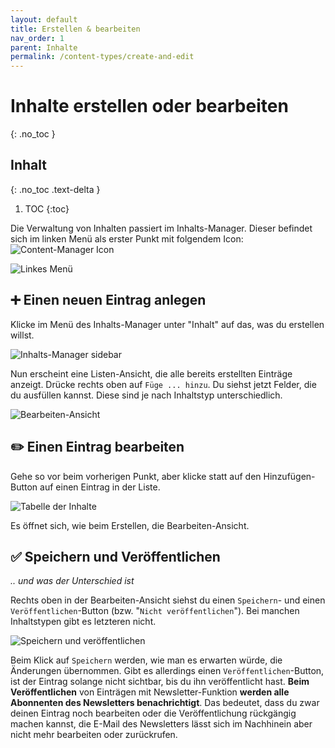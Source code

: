 ```yaml
---
layout: default
title: Erstellen & bearbeiten
nav_order: 1
parent: Inhalte
permalink: /content-types/create-and-edit
---
```


# Inhalte erstellen oder bearbeiten
{: .no_toc }

## Inhalt
{: .no_toc .text-delta }

1. TOC
{:toc}

Die Verwaltung von Inhalten passiert im Inhalts-Manager. Dieser befindet sich im linken Menü als erster Punkt mit folgendem Icon: ![Content-Manager Icon](/website-backend-documentation/assets/icons/content-manager.svg)

![Linkes Menü](/website-backend-documentation/assets/icons/content-manager-leftmenu.png)

## ➕ Einen neuen Eintrag anlegen
Klicke im Menü des Inhalts-Manager unter "Inhalt" auf das, was du erstellen willst.

![Inhalts-Manager sidebar](/website-backend-documentation/assets/images/content-manager-sidebar.png)

Nun erscheint eine Listen-Ansicht, die alle bereits erstellten Einträge anzeigt. Drücke rechts oben auf `Füge ... hinzu`. Du siehst jetzt Felder, die du ausfüllen kannst. Diese sind je nach Inhaltstyp unterschiedlich.

![Bearbeiten-Ansicht](/website-backend-documentation/assets/images/content-manager-editview.png)

## ✏️ Einen Eintrag bearbeiten
Gehe so vor beim vorherigen Punkt, aber klicke statt auf den Hinzufügen-Button auf einen Eintrag in der Liste.

![Tabelle der Inhalte](/website-backend-documentation/assets/images/content-manager-table.png)

Es öffnet sich, wie beim Erstellen, die Bearbeiten-Ansicht.


## ✅ Speichern und Veröffentlichen
*.. und was der Unterschied ist*

Rechts oben in der Bearbeiten-Ansicht siehst du einen `Speichern`- und einen `Veröffentlichen`-Button (bzw. "`Nicht veröffentlichen`"). Bei manchen Inhaltstypen gibt es letzteren nicht.

![Speichern und veröffentlichen](/website-backend-documentation/assets/images/content-manager-editview-save_and_publish.png)


Beim Klick auf `Speichern` werden, wie man es erwarten würde, die Änderungen übernommen. Gibt es allerdings einen `Veröffentlichen`-Button, ist der Eintrag solange nicht sichtbar, bis du ihn veröffentlicht hast. **Beim Veröffentlichen** von Einträgen mit Newsletter-Funktion **werden alle Abonnenten des Newsletters benachrichtigt**. Das bedeutet, dass du zwar deinen Eintrag noch bearbeiten oder die Veröffentlichung rückgängig machen kannst, die E-Mail des Newsletters lässt sich im Nachhinein aber nicht mehr bearbeiten oder zurückrufen.